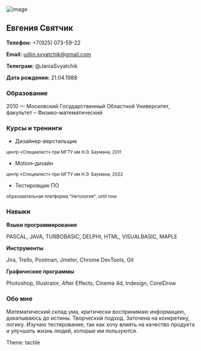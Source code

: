 ![image](https://user-images.githubusercontent.com/126253219/222971020-b45009df-470d-4832-ad78-8b1fd8547d7e.png)

## Евгения Святчик

**Телефон:** +7(925) 073-59-22 

**Email:** udjin.svyatchik@gmail.com

**Телеграм:** @JaniaSvyatchik

**Дата рождения:** 21.04.1988

### Образование ###

2010 — Московский Государственный Областной Университет, факультет – Физико-математический

### Курсы и тренинги ###

- Дизайнер-верстальщик

<sub> центр «Специалист» при МГТУ им Н.Э. Баумана, 2011 </sub>

- Motion–дизайн

<sub> центр «Специалист» при МГТУ им Н.Э. Баумана, 2022 </sub>

- Тестировщик ПО

<sub> образовательная платформа "Нетология", until now </sub>

### Навыки ###

**Языки программирования**

PASCAL, JAVA, TURBOBASIC, DELPHI, HTML, VISUALBASIC, MAPLE

**Инструменты**

Jira, Trello, Postman, Jmeter, Chrome DevTools, Git

**Графические программы**

Photoshop, Illustrator, After Effects, Cinema 4d, Indesign,  CorelDrow

### Обо мне ###

Математический склад ума, критически воспринимаю информацию, докапываюсь до истины. Творческий подход. Заточена на конкретику, логику. Изучаю тестирование, так как хочу влиять на качество продукта и улучшать жизнь людей, которые им пользуются.

Thene: tactile
